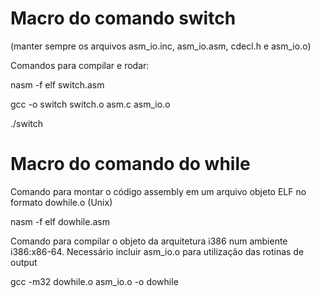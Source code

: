 # Macro do comando switch
(manter sempre os arquivos asm_io.inc, asm_io.asm, cdecl.h e asm_io.o) 

Comandos para compilar e rodar:
  
  nasm -f elf switch.asm
  
  gcc -o switch switch.o asm.c asm_io.o
  
  ./switch

# Macro do comando do while
Comando para montar o código assembly em um arquivo objeto ELF no formato dowhile.o (Unix)

nasm -f elf dowhile.asm
  
Comando para compilar o objeto da arquitetura i386 num ambiente i386:x86-64.
Necessário incluir asm_io.o para utilização das rotinas de output
  
gcc -m32 dowhile.o asm_io.o -o dowhile
